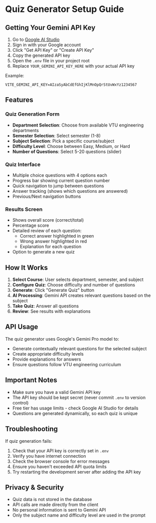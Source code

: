 # Quiz Generator Setup Guide

## Getting Your Gemini API Key

1. Go to [Google AI Studio](https://makersuite.google.com/app/apikey)
2. Sign in with your Google account
3. Click "Get API Key" or "Create API Key"
4. Copy the generated API key
5. Open the `.env` file in your project root
6. Replace `YOUR_GEMINI_API_KEY_HERE` with your actual API key

Example:
```
VITE_GEMINI_API_KEY=AIzaSyAbCdEfGhIjKlMnOpQrStUvWxYz1234567
```

## Features

### Quiz Generation Form
- **Department Selection**: Choose from available VTU engineering departments
- **Semester Selection**: Select semester (1-8)
- **Subject Selection**: Pick a specific course/subject
- **Difficulty Level**: Choose between Easy, Medium, or Hard
- **Number of Questions**: Select 5-20 questions (slider)

### Quiz Interface
- Multiple choice questions with 4 options each
- Progress bar showing current question number
- Quick navigation to jump between questions
- Answer tracking (shows which questions are answered)
- Previous/Next navigation buttons

### Results Screen
- Shows overall score (correct/total)
- Percentage score
- Detailed review of each question:
  - Correct answer highlighted in green
  - Wrong answer highlighted in red
  - Explanation for each question
- Option to generate a new quiz

## How It Works

1. **Select Course**: User selects department, semester, and subject
2. **Configure Quiz**: Choose difficulty and number of questions
3. **Generate**: Click "Generate Quiz" button
4. **AI Processing**: Gemini API creates relevant questions based on the subject
5. **Take Quiz**: Answer all questions
6. **Review**: See results with explanations

## API Usage

The quiz generator uses Google's Gemini Pro model to:
- Generate contextually relevant questions for the selected subject
- Create appropriate difficulty levels
- Provide explanations for answers
- Ensure questions follow VTU engineering curriculum

## Important Notes

- Make sure you have a valid Gemini API key
- The API key should be kept secret (never commit `.env` to version control)
- Free tier has usage limits - check Google AI Studio for details
- Questions are generated dynamically, so each quiz is unique

## Troubleshooting

If quiz generation fails:
1. Check that your API key is correctly set in `.env`
2. Verify you have internet connection
3. Check the browser console for error messages
4. Ensure you haven't exceeded API quota limits
5. Try restarting the development server after adding the API key

## Privacy & Security

- Quiz data is not stored in the database
- API calls are made directly from the client
- No personal information is sent to Gemini API
- Only the subject name and difficulty level are used in the prompt
